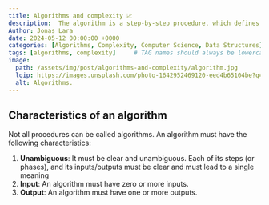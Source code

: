 ```yaml
---
title: Algorithms and complexity 📈
description:  The algorithm is a step-by-step procedure, which defines a set of instructions that will be executed in a certain order to obtain the desired output. Algorithms are usually created independently of the underlying languages, that is, an algorithm can be implemented in more than one programming language.
Author: Jonas Lara
date: 2024-05-12 00:00:00 +0000
categories: [Algorithms, Complexity, Computer Science, Data Structures]
tags: [algorithms, complexity]     # TAG names should always be lowercase
image:
  path: /assets/img/post/algorithms-and-complexity/algorithm.jpg
  lqip: https://images.unsplash.com/photo-1642952469120-eed4b65104be?q=80&w=1770&auto=format&fit=crop&ixlib=rb-4.0.3&ixid=M3wxMjA3fDB8MHxwaG90by1wYWdlfHx8fGVufDB8fHx8fA%3D%3D
  alt: Algorithms.
---
```


## Characteristics of an algorithm

Not all procedures can be called algorithms. An algorithm must have the following characteristics:

1. **Unambiguous**: It must be clear and unambiguous. Each of its steps (or phases), and its inputs/outputs must be clear and must lead to a single meaning
2. **Input**: An algorithm must have zero or more inputs.
3. **Output**: An algorithm must have one or more outputs.
